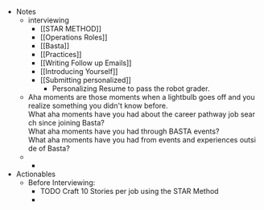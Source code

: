 - Notes
	- interviewing
		- [[STAR METHOD]]
		- [[Operations Roles]]
		- [[Basta]]
		- [[Practices]]
		- [[Writing Follow up Emails]]
		- [[Introducing Yourself]]
		- [[Submitting personalized]]
			- Personalizing Resume to pass the robot grader.
	- Aha moments are those moments when a lightbulb goes off and you realize something you didn't know before.
	  What aha moments have you had about the career pathway job search since joining Basta?
	  What aha moments have you had through BASTA events?
	  What aha moments have you had from events and experiences outside of Basta?
	-
		-
- Actionables
	- Before Interviewing:
		- TODO Craft 10 Stories per job using the STAR Method
		-
